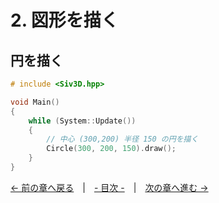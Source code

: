 ﻿# 2. 図形を描く

## 円を描く

```cpp
# include <Siv3D.hpp>

void Main()
{
	while (System::Update())
	{
		// 中心 (300,200) 半径 150 の円を描く
		Circle(300, 200, 150).draw();
	}
}
```

[← 前の章へ戻る](Getting-started-with-siv3d.md)　|　[- 目次 -](Index.md)　|　[次の章へ進む →](Draw-texture.md)